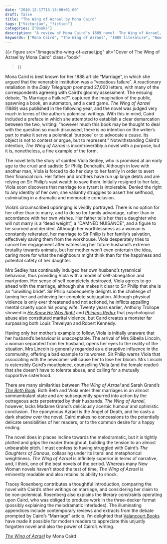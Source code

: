 ```yaml
---
date: "2010-12-17T15:13:00+01:00"
draft: false
title: "The Wing of Azrael by Mona Caird"
tags: ["Victorian", "fiction"]
categories: ["Books"]
description: "A review of Mona Caird's 1889 novel 'The Wing of Azrael,' following Viola Sedley's forced marriage to the sadistic Sir Philip Dendraith. Discover this powerful New Woman novel that explores marital tyranny and psychological abuse with shocking intensity."
keywords: ["Mona Caird", "The Wing of Azrael", "1889 literature", "New Woman novel", "Viola Sedley", "marital abuse", "forced marriage", "psychological cruelty", "marriage debate", "feminist fiction"]
---
```


{{< figure
  src="/images/the-wing-of-azrael.jpg"
  alt="Cover of The Wing of Azrael by Mona Caird"
  class="book"
>}}

Mona Caird is best known for her 1888 article “Marriage”, in which she argued that the venerable institution was a “vexatious failure”. A reactionary retaliation in the _Daily Telegraph_ prompted 27,000 letters, with many of the correspondents agreeing with Caird’s gloomy assessment. The ensuing debate, “Is Marriage a Failure?”, captured the imagination of the public, spawning a book, an automaton, and a card game. _The Wing of Azrael_ (1889) was published in the following year, and the novel was judged very much in terms of the author’s polemical writings. With this in mind, Caird included a preface in which she attempted to establish a clear demarcation between the two, writing: “however much this book may be thought to deal with the question so much discussed, there is no intention on the writer’s part to make it serve a polemical ‘purpose’ or to advocate a cause. Its object is not to contest or argue, but to represent.” Notwithstanding Caird’s intention, _The Wing of Azrael_ is incontrovertibly a novel with a purpose, but it is, nonetheless, a fine example of the form.

The novel tells the story of spirited Viola Sedley, who is promised at an early age to the cruel and sadistic Sir Philip Dendraith. Although in love with another man, Viola is forced to do her duty to her family in order to avert their financial ruin. Her father and brothers have run up large debts and are relying on Sir Philip’s vast wealth to save them. Initially resigned to her fate, Viola soon discovers that marriage to a tyrant is intolerable. Denied the right to any identity of her own, she valiantly struggles to assert her selfhood, culminating in a dramatic and memorable conclusion.

Viola’s circumscribed upbringing is vividly portrayed.  There is no option for her other than to marry, and to do so for family advantage, rather than in accordance with her own wishes. Her father tells her that a daughter who will not marry is a “dead weight”, a “DAMNED NUISANCE”, and a figure to be scorned and derided. Although her worthlessness as a woman is constantly reiterated, her marriage to Sir Philip is her family’s salvation, effectively saving them from the workhouse. Viola desperately tries to cancel her engagement after witnessing her future husband’s extreme brutality towards animals, but her mother won’t even entertain the idea, caring more for what the neighbours might think than for the happiness and potential safety of her daughter.

Mrs Sedley has continually indulged her own husband’s tyrannical behaviour, thus providing Viola with a model of self-abnegation and martyrdom. Her sense of self completely destroyed, Viola agrees to go ahead with the marriage, although she makes it clear to Sir Philip that she is an “unwilling bride”. Sir Philip subsequently delights in the challenge of taming her and achieving her complete subjugation.  Although physical violence is only ever threatened and not actioned, he inflicts appalling mental cruelty upon his young wife. Twenty years earlier, Anthony Trollope showed in [_He Knew He Was Right_](/posts/he-knew-he-was-right/) and [_Phineas Redux_](/posts/phineas-redux/) that psychological abuse also constituted marital violence, but Caird creates a monster far surpassing both Louis Trevelyan and Robert Kennedy.

Having only her mother’s example to follow, Viola is initially unaware that her husband’s behaviour is unacceptable. The arrival of Mrs Sibella Lincoln, a woman separated from her husband, opens her eyes to the reality of the situation. Mrs Lincoln is generally regarded as a disruptive influence in the community, offering a bad example to its women. Sir Philip warns Viola that associating with the newcomer will cause her to lose her bloom. Mrs Lincoln is ostensibly Caird’s mouthpiece, counselling Viola (and the female reader) that she doesn’t have to tolerate abuse, and calling for a mutually supportive sisterhood.

There are many similarities between _The Wing of Azrael_ and Sarah Grand’s [_The Beth Book_](/posts/the-beth-book/). Both Beth and Viola enter their marriages in an almost somnambulant state and are subsequently spurred into action by the outrageous acts perpetrated by their husbands. _The Wing of Azrael_, however, lacks Madame Grand’s deliciously acerbic humour and optimistic conclusion. The eponymous Azrael is the Angel of Death, and he casts a dark shadow over the novel. Caird makes no concessions to the potentially delicate sensibilities of her readers, or to the common desire for a happy ending.

The novel does in places incline towards the melodramatic, but it is tightly plotted and grips the reader throughout, building the tension to an almost unbearable pitch.  I must confess to having struggled with Caird’s _The Daughters of Danaus_, collapsing under its literal and metaphorical weightiness. _The Wing of Azrael_ is infinitely superior in terms of narrative, and, I think, one of the best novels of the period. Whereas many New Woman novels haven’t stood the test of time, _The Wing of Azrael_ is eminently readable and also retains its ability to shock.

Tracey Rosenberg contributes a thoughtful introduction, comparing the novel with Caird’s other writings on marriage, and considering her claim to be non-polemical. Rosenberg also explains the literary constraints operating upon Caird, who was obliged to produce work in the three-decker format (possibly explaining the melodramatic interludes). The illuminating appendices include contemporary reviews and extracts from the debate prompted by Caird’s “Marriage” article.  I’m delighted that [Valancourt Books](https://www.valancourtbooks.com) have made it possible for modern readers to appreciate this unjustly forgotten novel and also the power of Caird’s writing.

[_The Wing of Azrael_](https://www.valancourtbooks.com/the-wing-of-azrael-1889.html) by Mona Caird